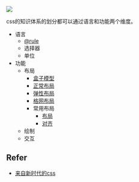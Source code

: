 ![](https://static001.geekbang.org/resource/image/41/62/4153891927afac7f4c21ccf6a141f062.png)

css的知识体系的划分都可以通过语言和功能两个维度。

* 语言
    * [@rule](/_posts/css/at)
    * 选择器
    * 单位
* 功能
    * 布局
        * [盒子模型](/_posts/css/盒子模型)
        * [正常布局](/_posts/css/css布局)
        * [弹性布局](/_posts/css/弹性布局)
        * [格网布局](/_posts/css/格网布局)
        * 常用布局  
            * [布局](/_posts/css/常用布局)
            * [对齐](/_posts/css/css对齐)  
    * 绘制
    * 交互

    
## Refer

* [来自新时代的css](https://mp.weixin.qq.com/s/pPtzhXbAaXfoTV2q3u0Dww)
